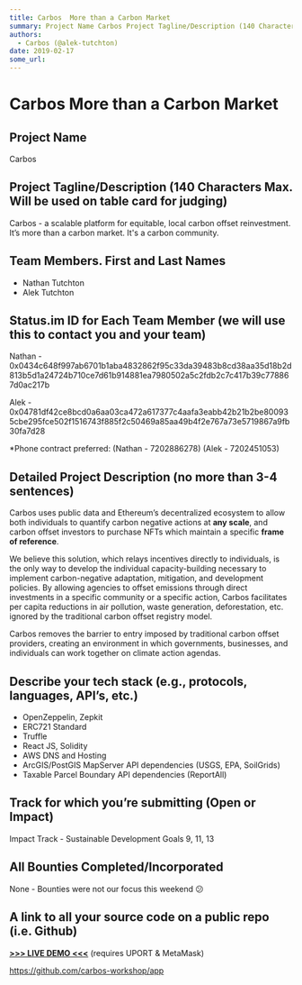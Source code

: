 ```yaml
---
title: Carbos  More than a Carbon Market
summary: Project Name Carbos Project Tagline/Description (140 Characters Max. Will be used on table card for judging) Carbos - a scalable platform for equitable, local carbon offset reinvestment. It’s more than a carbon market. Its a carbon community. Team Members. First and Last Names Nathan Tutchton Alek Tutchton Status.im ID for Each Team Member (we will use this to contact you and your team) Nathan - 0x0434c648f997ab6701b1aba4832862f95c33da39483b8cd38aa35d18b2d813b5d1a24724b710ce7d61b914881ea7980502a
authors:
  - Carbos (@alek-tutchton)
date: 2019-02-17
some_url: 
---
```


# Carbos  More than a Carbon Market


## Project Name
Carbos

## Project Tagline/Description (140 Characters Max. Will be used on table card for judging)
Carbos - a scalable platform for equitable, local carbon offset reinvestment. It’s more than a carbon market. It's a carbon community.

## Team Members. First and Last Names
- Nathan Tutchton
- Alek Tutchton

## Status.im ID for Each Team Member (we will use this to contact you and your team)
Nathan - 0x0434c648f997ab6701b1aba4832862f95c33da39483b8cd38aa35d18b2d813b5d1a24724b710ce7d61b914881ea7980502a5c2fdb2c7c417b39c778867d0ac217b

Alek - 0x04781df42ce8bcd0a6aa03ca472a617377c4aafa3eabb42b21b2be800935cbe295fce502f1516743f885f2c50469a85aa49b4f2e767a73e5719867a9fb30fa7d28

*Phone contract preferred:
(Nathan - 7202886278)
(Alek - 7202451053)

## Detailed Project Description (no more than 3-4 sentences)
Carbos uses public data and Ethereum’s decentralized ecosystem to allow both individuals to quantify carbon negative actions at **any scale**, and carbon offset investors to purchase NFTs which maintain a specific **frame of reference**.

We believe this solution, which relays incentives directly to individuals, is the only way to develop the individual capacity-building necessary to implement carbon-negative adaptation, mitigation, and development policies.  By allowing agencies to offset emissions through direct investments in a specific community or a specific action, Carbos facilitates per capita reductions in air pollution, waste generation, deforestation, etc. ignored by the traditional carbon offset registry model.

Carbos removes the barrier to entry imposed by traditional carbon offset providers, creating an environment in which governments, businesses, and individuals can work together on climate action agendas.

## Describe your tech stack (e.g., protocols, languages, API’s, etc.)
- OpenZeppelin, Zepkit
- ERC721 Standard
- Truffle
- React JS, Solidity 
- AWS DNS and Hosting
- ArcGIS/PostGIS MapServer API dependencies (USGS, EPA, SoilGrids)
- Taxable Parcel Boundary API dependencies (ReportAll)

## Track for which you’re submitting (Open or Impact)
Impact Track - Sustainable Development Goals 9, 11, 13

## All Bounties Completed/Incorporated
None - Bounties were not our focus this weekend :confused:

## A link to all your source code on a public repo (i.e. Github)
[**>>> LIVE DEMO <<<**](https://carbos.app) (requires UPORT & MetaMask)


https://github.com/carbos-workshop/app